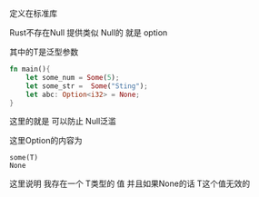 定义在标准库 

Rust不存在Null 提供类似 Null的 就是 option<T>

其中的T是泛型参数

```rust
fn main(){
    let some_num = Some(5);
    let some_str =  Some("Sting");
    let abc: Option<i32> = None;
}
```

这里的就是 可以防止 Null泛滥

这里Option的内容为

```
some(T)
None
```

这里说明 我存在一个 T类型的 值  并且如果None的话 T这个值无效的